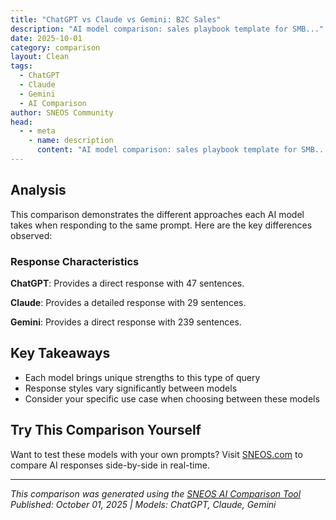 ```yaml
---
title: "ChatGPT vs Claude vs Gemini: B2C Sales"
description: "AI model comparison: sales playbook template for SMB..."
date: 2025-10-01
category: comparison
layout: Clean
tags:
  - ChatGPT
  - Claude
  - Gemini
  - AI Comparison
author: SNEOS Community
head:
  - - meta
    - name: description
      content: "AI model comparison: sales playbook template for SMB..."
---
```


<ChatComparison
  title="ChatGPT vs Claude vs Gemini: B2C Sales"
  prompt="sales playbook template for SMB"
  :responses='{
    "ChatGPT": "Certainly! Here\u2019s a straightforward and effective **Sales Playbook Template** tailored for Small and Medium-sized Businesses (SMBs). This template will guide your sales team through your sales process, help maintain consistency, and improve results.\n\n---\n\n# Sales Playbook Template for SMB\n\n## 1. Introduction\n- **Purpose of the Playbook:** Briefly explain the goal of the playbook.\n- **Target Audience:** Define who the playbook is for (e.g., new hires, existing sales reps).\n- **Company Overview:** Short summary of the company, products/services, and value proposition.\n\n## 2. Ideal Customer Profile (ICP) \u0026 Buyer Personas\n- **Ideal Customer Profile:** Describe the characteristics of your ideal customers (industry, company size, location, budget, pain points).\n- **Buyer Personas:** Detail typical buyer roles (e.g., CEO, IT Manager, Procurement) with their goals, challenges, decision-making power, and objections.\n\n## 3. Product/Service Overview\n- **Key Features \u0026 Benefits:** Highlight critical features and how they solve customer pain points.\n- **Unique Selling Proposition (USP):** What makes your product/service different from competitors.\n- **Pricing \u0026 Packages:** Summarize pricing tiers and any discount policies.\n\n## 4. Sales Process \u0026 Stages\nOutline your entire sales process with clear stages and expectations:\n- Lead Generation\n- Lead Qualification\n- Discovery Call/Meeting\n- Proposal/Quote\n- Negotiation\n- Closing\n- Follow-up/Onboarding\n\nInclude:\n- Key tasks or goals at each stage\n- Decision criteria to move to the next stage\n- Expected timelines\n\n## 5. Sales Scripts \u0026 Email Templates\nProvide sample scripts and emails for key interactions:\n- Cold outreach (phone and email)\n- Follow-up messages\n- Discovery call questions\n- Objection handling responses\n- Closing conversations\n\n## 6. Qualification Framework\n- Define criteria to qualify prospects (e.g., BANT: Budget, Authority, Need, Timeline).\n- Provide a checklist or scoring system.\n\n## 7. Objection Handling\nList common objections and recommended responses:\n- Price too high\n- Not the right time\n- Need to consult others\n- Happy with current provider\n\n## 8. Tools \u0026 Resources\n- CRM system details and usage tips\n- Sales collateral (brochures, case studies, ROI calculators)\n- Access to product demos or trials\n- Training materials and ongoing education\n\n## 9. Metrics \u0026 KPIs\n- Define key sales metrics to track (e.g., leads generated, conversion rate, average deal size, sales cycle length).\n- How and when to report results.\n\n## 10. Roles \u0026 Responsibilities\n- Clarify roles within the sales team (e.g., Sales Development Rep, Account Executive).\n- Define expectations and areas of ownership.\n\n## 11. Competitive Landscape\n- Overview of main competitors.\n- Strengths and weaknesses.\n- Competitive positioning and differentiation talking points.\n\n## 12. Continuous Improvement\n- Process for feedback from sales reps.\n- How updates to the playbook will be handled.\n- Encouragement for ongoing learning.\n\n---\n\nIf you want, I can also help customize it with examples specific to your industry or business. Would you like me to proceed with that?",
    "Claude": "# SMB Sales Playbook Template\n\n## Table of Contents\n1. [Sales Strategy Overview](#strategy)\n2. [Ideal Customer Profile (ICP)](#icp)\n3. [Lead Qualification Framework](#qualification)\n4. [Sales Process \u0026 Methodology](#process)\n5. [Objection Handling](#objections)\n6. [Pricing \u0026 Negotiation](#pricing)\n7. [Tools \u0026 Resources](#tools)\n8. [Key Metrics \u0026 KPIs](#metrics)\n\n---\n\n## 1. Sales Strategy Overview {#strategy}\n\n### Mission Statement\n*Define your sales team\u0027s purpose and approach to SMB market*\n\n### Value Proposition\n**Primary Value Drivers:**\n- [ ] Cost savings/ROI\n- [ ] Time efficiency\n- [ ] Risk reduction\n- [ ] Revenue growth\n- [ ] Competitive advantage\n\n**Elevator Pitch Template:**\n\u0022We help [target SMB type] [achieve specific outcome] by [your solution] so they can [business benefit] without [common pain point].\u0022\n\n### Target Market Segmentation\n- **Micro SMB:** 1-10 employees\n- **Small SMB:** 11-50 employees  \n- **Medium SMB:** 51-200 employees\n\n---\n\n## 2. Ideal Customer Profile (ICP) {#icp}\n\n### Firmographic Criteria\n| Criteria | Micro SMB | Small SMB | Medium SMB |\n|----------|-----------|-----------|------------|\n| **Employees** | 1-10 | 11-50 | 51-200 |\n| **Revenue** | \u003C$1M | $1M-$10M | $10M-$50M |\n| **Industry** | [List target industries] | [List target industries] | [List target industries] |\n| **Geography** | [Define territories] | [Define territories] | [Define territories] |\n\n### Behavioral Indicators\n**Positive Signals:**\n- [ ] Recently raised funding\n- [ ] Rapid hiring/growth\n- [ ] New leadership\n- [ ] Technology adoption\n- [ ] Industry events participation\n\n**Negative Signals:**\n- [ ] Recent layoffs\n- [ ] Frozen budgets\n- [ ] Recent competitor implementation\n- [ ] Regulatory issues\n\n### Decision Maker Profiles\n\n**Primary Decision Maker**\n- Title: [e.g., CEO, Owner, VP]\n- Pain Points: [List 3-5 key challenges]\n- Motivations: [What drives their decisions]\n- Preferred Communication: [Email, phone, LinkedIn, etc.]\n\n**Influencers**\n- Title: [e.g., IT Manager, CFO]\n- Role in Process: [How they influence decisions]\n- Key Concerns: [What they care about most]\n\n---\n\n## 3. Lead Qualification Framework {#qualification}\n\n### BANT Qualification\n**Budget:**\n- [ ] Budget allocated for this type of solution?\n- [ ] Budget range: $______ - $______\n- [ ] Budget approval process?\n\n**Authority:**\n- [ ] Who makes the final decision?\n- [ ] Who influences the decision?\n- [ ] What\u0027s the approval process?\n\n**Need:**\n- [ ] What problem are they trying to solve?\n- [ ] What\u0027s the impact of not solving it?\n- [ ] How urgent is the need?\n\n**Timeline:**\n- [ ] When do they want to implement?\n- [ ] What\u0027s driving the timeline?\n- [ ] Any external deadlines?\n\n### Lead Scoring Model\n| Criteria | Points | Notes |\n|----------|---------|-------|\n| **Fit Score** |  |  |\n| Industry match | 10-20 | Perfect/Good/Fair |\n| Company size | 10-20 | Ideal range |\n| Geography | 5-10 | Target territory |\n| **Intent Score** |  |  |\n| Requested demo | 25 | High intent |\n| Downloaded content | 10 | Medium intent |\n| Website visits | 5 | Low intent |\n| **Engagement Score** |  |  |\n| Responded to outreach | 15 | Active engagement |\n| Attended webinar | 10 | Passive engagement |\n\n**Scoring Thresholds:**\n- Hot Lead: 70\u002B points\n- Warm Lead: 40-69 points\n- Cold Lead: \u003C40 points\n\n---\n\n## 4. Sales Process \u0026 Methodology {#process",
    "Gemini": "Okay, here\u0027s a sales playbook template tailored for SMBs.  I\u0027ll break it down into sections with explanations and examples.  Remember, a playbook is a living document, so continuously update it as you learn what works and what doesn\u0027t.\n\n**SALES PLAYBOOK TEMPLATE FOR SMBs**\n\n**I. Introduction**\n\n*   **A. Purpose of the Playbook:**\n\n    *   *Example:*  \u0022This Sales Playbook is designed to equip our sales team with the knowledge, tools, and processes needed to consistently achieve our sales targets, represent [Company Name] effectively, and provide exceptional value to our customers. It serves as a central repository for best practices, sales strategies, and product information.\u0022\n*   **B. Target Audience:**\n\n    *   *Example:*  \u0022This playbook is intended for all members of the [Company Name] sales team, including Sales Development Representatives (SDRs), Account Executives (AEs), and Sales Managers.\u0022\n*   **C. How to Use This Playbook:**\n\n    *   *Example:* \u0022This playbook should be your primary resource for all sales-related questions. Review it regularly, especially when onboarding new team members or launching new products.  It is a living document, so feedback and suggestions are welcome to keep it updated and relevant.\u0022\n*   **D. Version Control and Updates:**\n\n    *   *Example:*  \u0022This is version 1.0. The playbook will be reviewed and updated quarterly.  Changes will be communicated via email and discussed in team meetings.  A change log will be maintained at the end of the document.\u0022\n\n**II. Company Overview \u0026 Value Proposition**\n\n*   **A. Company Mission \u0026 Vision:**\n\n    *   *Example:*\n        *   **Mission:** \u0022To empower small businesses with affordable and effective marketing solutions.\u0022\n        *   **Vision:** \u0022To be the leading provider of marketing tools for SMBs, helping them achieve sustainable growth.\u0022\n*   **B. Our Ideal Customer Profile (ICP):**\n\n    *   *Details on the types of businesses that are most likely to become long-term, high-value customers.*\n    *   *Example:*\n        *   **Industry:** Restaurants, Retail Shops, Small Professional Services (Dentists, Lawyers, Accountants).\n        *   **Size:** 1-20 employees\n        *   **Revenue:** $100K - $1M annually\n        *   **Challenges:** Difficulty attracting new customers, limited marketing budget, lack of marketing expertise.\n        *   **Goals:** Increase revenue, build brand awareness, streamline marketing efforts.\n        *   **Tech Stack:** Basic website, social media presence (Facebook, Instagram), possibly using basic email marketing or CRM.\n*   **C. Value Proposition:**\n\n    *   *Explain clearly how your product/service solves the ICP\u0027s problems and helps them achieve their goals.*\n    *   *Example:*\n        *   \u0022[Company Name] provides affordable and easy-to-use marketing tools that help small businesses attract more customers, save time, and grow their revenue. Our all-in-one platform simplifies marketing, allowing SMBs to focus on what they do best.\u0022\n    *   *Include specific benefits, not just features.*  For example:\n        *   **Instead of:** \u0022Our platform has advanced analytics.\u0022\n        *   **Say:** \u0022Our platform\u0027s advanced analytics provide clear insights into your marketing performance, helping you identify what\u0027s working and what\u0027s not, so you can optimize your campaigns and get the best return on your investment.\u0022\n*   **D. Competitive Landscape:**\n\n    *   *Identify key competitors and explain how you differentiate from them.*\n    *   *Example:*\n        *   **Competitor A (Large Enterprise Solution):**  More features but much higher cost, complex setup, requires dedicated marketing team. We are simpler, more affordable, and designed for non-technical users.\n        *   **Competitor B (DIY Marketing Tools):**  Requires users to piece together multiple tools and manage them separately.  We offer an all-in-one solution for seamless integration.\n*   **E. Key Differentiators:**\n\n    *   *Highlight what makes your company/product stand out.*\n    *   *Example:*\n        *   **Affordability:**  Our pricing is designed for SMBs with limited budgets.\n        *   **Ease of Use:**  Our platform is intuitive and requires no technical expertise.\n        *   **All-in-One Solution:**  We offer a complete suite of marketing tools in one place.\n        *   **Dedicated Support:**  We provide personalized support to help our customers succeed.\n\n**III. Sales Process**\n\n*   **A. Sales Stages:**\n\n    *   *Define each stage of your sales cycle with clear entry and exit criteria.*  (This is crucial for tracking progress and identifying bottlenecks).\n    *   *Example:*\n        *   **1. Prospecting (Lead Generation):**\n            *   *Entry Criteria:*  Identifying potential leads that fit our ICP.\n            *   *Activities:* Cold calling, email outreach, social media engagement, attending industry events.\n            *   *Exit Criteria:*  Qualified lead (meeting defined criteria \u2013 see Lead Qualification below).\n        *   **2. Qualification (Discovery):**\n            *   *Entry Criteria:*  Qualified lead.\n            *   *Activities:* Initial call or meeting to understand their needs, challenges, and goals.  Using questions to determine if there\u0027s a good fit.\n            *   *Exit Criteria:*  Opportunity created (genuine interest and potential for a deal).\n        *   **3. Demo/Presentation:**\n            *   *Entry Criteria:*  Opportunity created.\n            *   *Activities:*  Product demo tailored to the prospect\u0027s specific needs and challenges.  Presenting a solution and addressing objections.\n            *   *Exit Criteria:*  Decision maker is engaged and understands the value proposition.\n        *   **4. Proposal/Negotiation:**\n            *   *Entry Criteria:*  Positive feedback from the demo.\n            *   *Activities:*  Submitting a formal proposal outlining the solution, pricing, and terms.  Negotiating terms and addressing concerns.\n            *   *Exit Criteria:*  Agreement on terms and pricing.\n        *   **5. Closing:**\n            *   *Entry Criteria:*  Agreement on terms.\n            *   *Activities:*  Finalizing the contract and securing the commitment.\n            *   *Exit Criteria:*  Signed contract and initial payment.\n        *   **6. Onboarding:**\n            *   *Entry Criteria:* Closed Won deal\n            *   *Activities:* Train the customer on the software or service.\n            *   *Exit Criteria:* Customer using the software or service.\n\n*   **B. Lead Qualification:**\n\n    *   *Define the criteria for a qualified lead (e.g., using BANT \u2013 Budget, Authority, Need, Timeline).*  Tailor this to your business.\n    *   *Example:*\n        *   **Budget:**  They have allocated budget for a solution like ours.\n        *   **Authority:**  You\u0027re speaking with a decision-maker or someone who influences the decision.\n        *   **Need:**  They have a clear pain point that our product/service can solve.\n        *   **Timeline:**  They need a solution within a reasonable timeframe (e.g., next 3-6 months).\n        *   **Fit:** The prospect\u0027s business fits your Ideal Customer Profile\n*   **C. Sales Methodologies (Optional):**\n\n    *   *If you use a specific sales methodology (e.g., SPIN Selling, Challenger Sale, Solution Selling), briefly describe it and how it applies to your sales process.*\n    *   *Example:*  \u0022We use a consultative selling approach, focusing on understanding the customer\u0027s needs and providing tailored solutions.\u0022\n\n**IV. Sales Tools \u0026 Technology**\n\n*   **A. CRM (Customer Relationship Management):**\n\n    *   *Details on how to use your CRM system (e.g., Salesforce, HubSpot CRM, Pipedrive).*\n    *   *Example:*  \u0022All leads, contacts, and opportunities must be entered into [CRM Name]. Update the CRM daily with notes on all interactions. Use the CRM to track progress, schedule follow-ups, and generate reports.\u0022\n*   **B. Sales Enablement Tools:**\n\n    *   *List any other tools used by the sales team (e.g., sales intelligence tools, email marketing platforms, presentation software).*\n    *   *Example:*\n        *   **LinkedIn Sales Navigator:** For finding and connecting with potential leads.\n        *   **Outreach.io (or similar):** For automated email sequences and tracking.\n        *   **Zoom:** For video conferencing and demos.\n        *   **Google Slides/PowerPoint:** For creating and delivering presentations.\n*   **C. Best Practices for Using Sales Tools:**\n\n    *   *Provide guidelines for using each tool effectively and consistently.*\n    *   *Example:*\n        *   \u0022Always personalize email templates before sending them.\u0022\n        *   \u0022Track all sales activities in the CRM.\u0022\n        *   \u0022Use screen sharing during demos to guide prospects through the product.\u0022\n\n**V. Sales Scripts \u0026 Templates**\n\n*   **A. Prospecting Email Templates:**\n\n    *   *Provide templates for different types of prospecting emails (e.g., initial outreach, follow-up, break-up emails).*\n    *   *Example:*\n\n        \u0060\u0060\u0060\n        Subject: [Company Name] - Helping [Industry] Businesses Like Yours Grow\n\n        Hi [Prospect Name],\n\n        I came across [Company Name] while researching [Industry] businesses in [Location]. I noticed you\u0027re doing great work in [mention something specific you admire about their business].\n\n        We help businesses like yours [briefly state your value proposition, e.g., \u0022attract more customers through targeted social media campaigns\u0022].\n\n        Would you be open to a brief call next week to discuss how we can help you achieve [their goal]?\n\n        Best regards,\n\n        [Your Name]\n        [Your Title]\n        [Your Contact Information]\n        \u0060\u0060\u0060\n*   **B. Cold Calling Scripts:**\n\n    *   *Provide scripts for cold calling, including openers, objection handling, and closing questions.*\n    *   *Example:*\n\n        \u0060\u0060\u0060\n        [Your Name]: \u0022Hi [Prospect Name], this is [Your Name] from [Company Name]. How are you doing today?\u0022\n\n        [If they say \u0022busy\u0022 or something similar:] \u0022I understand. I\u0027ll be brief. We help [Industry] businesses like yours [briefly state your value proposition].  Is this something you handle at [Company Name]?\u0022\n\n        [If yes:] \u0022Great. I was hoping to schedule a quick 15-minute call to learn more about your current marketing efforts and see if we can help. Would you be available sometime next week?\u0022\n        \u0060\u0060\u0060\n*   **C. Qualification Questions:**\n\n    *   *List key questions to ask during the qualification stage to determine if the prospect is a good fit.*\n    *   *Example:*\n        *   \u0022What are your biggest marketing challenges right now?\u0022\n        *   \u0022What are your goals for the next year?\u0022\n        *   \u0022What\u0027s your budget for marketing?\u0022\n        *   \u0022Who is involved in the decision-making process?\u0022\n        *   \u0022When are you looking to implement a solution?\u0022\n*   **D. Demo/Presentation Outline:**\n\n    *   *Provide a structured outline for product demos and presentations, including key points to cover and features to highlight.*\n    *   *Example:*\n        1.  **Introduction:** Briefly re-introduce yourself and [Company Name].\n        2.  **Recap of Needs:** Summarize the prospect\u0027s challenges and goals (as discussed during qualification).\n        3.  **Solution Overview:** Explain how your product/service addresses their specific needs.\n        4.  **Product Demo:** Show key features and benefits.  Focus on the features that directly address the prospect\u0027s pain points.\n        5.  **Pricing:** Briefly explain your pricing structure.\n        6.  **Call to Action:** Schedule a follow-up call or propose next steps.\n*   **E. Objection Handling:**\n\n    *   *Provide responses to common objections (e.g., \u0022It\u0027s too expensive,\u0022 \u0022We\u0027re already using another solution,\u0022 \u0022We don\u0027t have time\u0022).*\n    *   *Example:*\n        *   **Objection:** \u0022It\u0027s too expensive.\u0022\n        *   **Response:** \u0022I understand. While our solution may seem like an investment upfront, it\u0027s important to consider the long-term value and ROI.  For example, [quantify the benefits - e.g., \u0022our customers typically see a 20% increase in leads within the first three months\u0022]. We also offer flexible payment options to fit your budget. Could we discuss those?\u0022\n        *   **Objection:** \u0022We\u0027re already using another solution.\u0022\n        *   **Response:** \u0022That\u0027s great to hear that you are using a solution! What are you using and what are some challenges you are facing with this provider?\u0022\n\n**VI. Marketing Resources**\n\n*   **A. Product Brochures \u0026 Datasheets:**\n\n    *   *Links to or copies of marketing materials that can be shared with prospects.*\n*   **B. Case Studies \u0026 Testimonials:**\n\n    *   *Examples of how your product/service has helped other customers.*\n*   **C. Blog Posts \u0026 Articles:**\n\n    *   *Links to relevant content that showcases your expertise and provides value to prospects.*\n*   **D. Presentation Slides:**\n\n    *   *Master presentation deck used by the sales team.*\n\n**VII. Onboarding and Training**\n\n*   **A. Onboarding Process for New Sales Reps:**\n\n    *   *Outline the steps involved in onboarding new sales team members, including training, mentorship, and performance goals.*\n*   **B. Ongoing Training Programs:**\n\n    *   *Describe any ongoing training programs for the sales team (e.g., product updates, sales skills training).*\n*   **C. Key Performance Indicators (KPIs):**\n\n    *   *Define the key metrics used to measure sales performance (e.g., lead generation, conversion rates, deal size, quota attainment).*\n    *   *Example:*\n        *   **Leads Generated per Month:**  Track the number of new leads generated by each SDR.\n        *   **Conversion Rate (Lead to Opportunity):**  Measure the percentage of leads that convert into qualified opportunities.\n        *   **Average Deal Size:**  Track the average value of closed deals.\n        *   **Quota Attainment:**  Measure the percentage of sales reps achieving their sales quota.\n        *   **Customer Acquisition Cost (CAC):** Total sales and marketing expenses divided by the number of new customers acquired over a given period.\n        *   **Customer Lifetime Value (CLTV):** A prediction of the net profit attributed to the entire future relationship with a customer.\n\n**VIII.  Legal \u0026 Compliance**\n\n*   **A. Company Policies:**\n\n    *   *Links to relevant company policies (e.g., code of conduct, anti-bribery policy).*\n*   **B. Data Privacy \u0026 Security:**\n\n    *   *Information on data privacy regulations (e.g., GDPR, CCPA) and company security protocols.*\n*   **C. Contract Terms \u0026 Conditions:**\n\n    *   *Standard contract terms and conditions.*\n\n**IX. Appendix**\n\n*   **A. Glossary of Terms:**\n\n    *   *Definitions of key sales and marketing terms.*\n*   **B. Contact Information:**\n\n    *   *Contact information for key personnel (e.g., Sales Manager, Marketing Manager, Legal Counsel).*\n*   **C. Change Log:**\n\n    *   *Record of all updates made to the playbook.*\n\n**Key Considerations for SMBs:**\n\n*   **Keep it Simple:**  Don\u0027t overcomplicate the playbook. Focus on the essentials.\n*   **Make it Actionable:**  Ensure that the information is practical and can be easily applied.\n*   **Regularly Review and Update:**  The sales landscape is constantly changing, so the playbook needs to be updated regularly to reflect new strategies, products, and market conditions.\n*   **Get Sales Team Input:**  Involve the sales team in the development and maintenance of the playbook to ensure that it is relevant and useful.\n*   **Focus on the Customer:** Make sure every section of the playbook connects to how you can better understand and serve your customers.\n\n**How to Customize This Template:**\n\n1.  **Replace the Example Content:**  Replace all the bracketed placeholders with your own company-specific information.\n2.  **Add Your Unique Processes:**  Tailor the sales process, lead qualification criteria, and sales scripts to your specific business.\n3.  **Integrate Your Tools:**  Include details on the specific sales tools that your team uses.\n4.  **Reflect Your Brand:**  Use your company\u0027s branding and tone of voice throughout the playbook.\n5.  **Prioritize Training:** Make onboarding and ongoing training a priority to ensure that the sales team is using the playbook effectively.\n\nBy following this template and customizing it to your specific needs, you can create a valuable sales playbook that will help your SMB achieve its sales goals. Good luck!\n"
  }'
  published-date="14:54"
/>

## Analysis

This comparison demonstrates the different approaches each AI model takes when responding to the same prompt. Here are the key differences observed:

### Response Characteristics

**ChatGPT**: Provides a direct response with 47 sentences. 

**Claude**: Provides a detailed response with 29 sentences. 

**Gemini**: Provides a direct response with 239 sentences. 

## Key Takeaways

- Each model brings unique strengths to this type of query
- Response styles vary significantly between models
- Consider your specific use case when choosing between these models

## Try This Comparison Yourself

Want to test these models with your own prompts? Visit [SNEOS.com](https://sneos.com) to compare AI responses side-by-side in real-time.

---

*This comparison was generated using the [SNEOS AI Comparison Tool](https://sneos.com)*
*Published: October 01, 2025 | Models: ChatGPT, Claude, Gemini*
